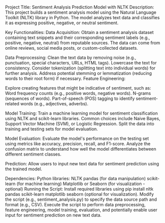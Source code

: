 Project Title: Sentiment Analysis Prediction Model with NLTK
Description:
This project builds a sentiment analysis model using the Natural Language Toolkit (NLTK) library in Python. The model analyzes text data and classifies it as expressing positive, negative, or neutral sentiment.

Key Functionalities:
Data Acquisition:
Obtain a sentiment analysis dataset containing text snippets and their corresponding sentiment labels (e.g., positive, negative, neutral) from reputable sources. The data can come from online reviews, social media posts, or custom-collected datasets.

Data Preprocessing:
Clean the text data by removing noise (e.g., punctuation, special characters, URLs, HTML tags). Lowercase the text for consistency. Consider tokenization (splitting text into individual words) for further analysis. Address potential stemming or lemmatization (reducing words to their root form) if necessary. Feature Engineering:

Explore creating features that might be indicative of sentiment, such as: Word frequency counts (e.g., positive words, negative words). N-grams (sequences of words). Part-of-speech (POS) tagging to identify sentiment-related words (e.g., adjectives, adverbs).

Model Training:
Train a machine learning model for sentiment classification using NLTK and scikit-learn libraries. Common choices include Naive Bayes, Support Vector Machine (SVM), or Logistic Regression. Split the data into training and testing sets for model evaluation.

Model Evaluation:
Evaluate the model's performance on the testing set using metrics like accuracy, precision, recall, and F1-score. Analyze the confusion matrix to understand how well the model differentiates between different sentiment classes.

Prediction:
Allow users to input new text data for sentiment prediction using the trained model.

Dependencies:
Python libraries:
NLTK pandas (for data manipulation) scikit-learn (for machine learning) Matplotlib or Seaborn (for visualization - optional) Running the Script: Install required libraries using pip install nltk pandas scikit-learn matplotlib seaborn (optional for visualization). Modify the script (e.g., sentiment_analysis.py) to specify the data source path and format (e.g., CSV). Execute the script to perform data preprocessing, feature engineering, model training, evaluation, and potentially enable user input for sentiment prediction on new text data.
